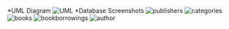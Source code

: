 *UML Diagram
![UML](https://github.com/Snmzgrkn/Patika/assets/56911478/b64ea585-f2f9-4402-acfb-5d8923182fe9)
*Database Screenshots
![publishers](https://github.com/Snmzgrkn/Patika/assets/56911478/1978232e-5460-4009-9594-2b2f91c7393b)
![categories](https://github.com/Snmzgrkn/Patika/assets/56911478/e054a708-a964-4cd1-bb1b-60d7628cd0ed)
![books](https://github.com/Snmzgrkn/Patika/assets/56911478/e29ce845-739f-4599-a9ce-545e7e9003c2)
![bookborrowings](https://github.com/Snmzgrkn/Patika/assets/56911478/2aa006c4-1082-4e81-817d-012844f06b86)
![author](https://github.com/Snmzgrkn/Patika/assets/56911478/8c7e4d31-0e4e-4af1-91d1-f8cf13875763)
